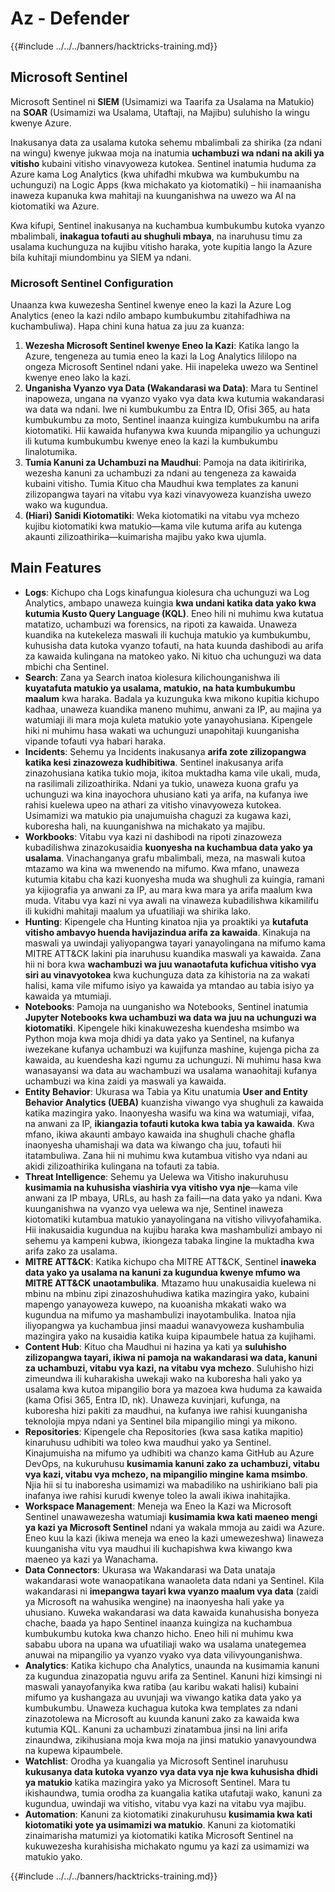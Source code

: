 # Az - Defender

{{#include ../../../banners/hacktricks-training.md}}

## Microsoft Sentinel

Microsoft Sentinel ni **SIEM** (Usimamizi wa Taarifa za Usalama na Matukio) na **SOAR** (Usimamizi wa Usalama, Utaftaji, na Majibu) suluhisho la wingu kwenye Azure​.

Inakusanya data za usalama kutoka sehemu mbalimbali za shirika (za ndani na wingu) kwenye jukwaa moja na inatumia **uchambuzi wa ndani na akili ya vitisho** kubaini vitisho vinavyoweza kutokea​.
Sentinel inatumia huduma za Azure kama Log Analytics (kwa uhifadhi mkubwa wa kumbukumbu na uchunguzi) na Logic Apps (kwa michakato ya kiotomatiki) – hii inamaanisha inaweza kupanuka kwa mahitaji na kuunganishwa na uwezo wa AI na kiotomatiki wa Azure​.

Kwa kifupi, Sentinel inakusanya na kuchambua kumbukumbu kutoka vyanzo mbalimbali, **inakagua tofauti au shughuli mbaya**, na inaruhusu timu za usalama kuchunguza na kujibu vitisho haraka, yote kupitia lango la Azure bila kuhitaji miundombinu ya SIEM ya ndani​.


### Microsoft Sentinel Configuration

Unaanza kwa kuwezesha Sentinel kwenye eneo la kazi la Azure Log Analytics (eneo la kazi ndilo ambapo kumbukumbu zitahifadhiwa na kuchambuliwa). Hapa chini kuna hatua za juu za kuanza:

1. **Wezesha Microsoft Sentinel kwenye Eneo la Kazi**: Katika lango la Azure, tengeneza au tumia eneo la kazi la Log Analytics lililopo na ongeza Microsoft Sentinel ndani yake. Hii inapeleka uwezo wa Sentinel kwenye eneo lako la kazi.
2. **Unganisha Vyanzo vya Data (Wakandarasi wa Data)**: Mara tu Sentinel inapoweza, ungana na vyanzo vyako vya data kwa kutumia wakandarasi wa data wa ndani. Iwe ni kumbukumbu za Entra ID, Ofisi 365, au hata kumbukumbu za moto, Sentinel inaanza kuingiza kumbukumbu na arifa kiotomatiki. Hii kawaida hufanywa kwa kuunda mipangilio ya uchunguzi ili kutuma kumbukumbu kwenye eneo la kazi la kumbukumbu linalotumika.
3. **Tumia Kanuni za Uchambuzi na Maudhui**: Pamoja na data ikitiririka, wezesha kanuni za uchambuzi za ndani au tengeneza za kawaida kubaini vitisho. Tumia Kituo cha Maudhui kwa templates za kanuni zilizopangwa tayari na vitabu vya kazi vinavyoweza kuanzisha uwezo wako wa kugundua.
4. **(Hiari) Sanidi Kiotomatiki**: Weka kiotomatiki na vitabu vya mchezo kujibu kiotomatiki kwa matukio—kama vile kutuma arifa au kutenga akaunti zilizoathirika—kuimarisha majibu yako kwa ujumla.


## Main Features

- **Logs**: Kichupo cha Logs kinafungua kiolesura cha uchunguzi wa Log Analytics, ambapo unaweza kuingia **kwa undani katika data yako kwa kutumia Kusto Query Language (KQL)**. Eneo hili ni muhimu kwa kutatua matatizo, uchambuzi wa forensics, na ripoti za kawaida. Unaweza kuandika na kutekeleza maswali ili kuchuja matukio ya kumbukumbu, kuhusisha data kutoka vyanzo tofauti, na hata kuunda dashibodi au arifa za kawaida kulingana na matokeo yako. Ni kituo cha uchunguzi wa data mbichi cha Sentinel.
- **Search**: Zana ya Search inatoa kiolesura kilichounganishwa ili **kuyatafuta matukio ya usalama, matukio, na hata kumbukumbu maalum** kwa haraka. Badala ya kuzunguka kwa mikono kupitia kichupo kadhaa, unaweza kuandika maneno muhimu, anwani za IP, au majina ya watumiaji ili mara moja kuleta matukio yote yanayohusiana. Kipengele hiki ni muhimu hasa wakati wa uchunguzi unapohitaji kuunganisha vipande tofauti vya habari haraka.
- **Incidents**: Sehemu ya Incidents inakusanya **arifa zote zilizopangwa katika kesi zinazoweza kudhibitiwa**. Sentinel inakusanya arifa zinazohusiana katika tukio moja, ikitoa muktadha kama vile ukali, muda, na rasilimali zilizoathirika. Ndani ya tukio, unaweza kuona grafu ya uchunguzi wa kina inayochora uhusiano kati ya arifa, na kufanya iwe rahisi kuelewa upeo na athari za vitisho vinavyoweza kutokea. Usimamizi wa matukio pia unajumuisha chaguzi za kugawa kazi, kuboresha hali, na kuunganishwa na michakato ya majibu.
- **Workbooks**: Vitabu vya kazi ni dashibodi na ripoti zinazoweza kubadilishwa zinazokusaidia **kuonyesha na kuchambua data yako ya usalama**. Vinachanganya grafu mbalimbali, meza, na maswali kutoa mtazamo wa kina wa mwenendo na mifumo. Kwa mfano, unaweza kutumia kitabu cha kazi kuonyesha muda wa shughuli za kuingia, ramani ya kijiografia ya anwani za IP, au mara kwa mara ya arifa maalum kwa muda. Vitabu vya kazi ni vya awali na vinaweza kubadilishwa kikamilifu ili kukidhi mahitaji maalum ya ufuatiliaji wa shirika lako.
- **Hunting**: Kipengele cha Hunting kinatoa njia ya proaktiki ya **kutafuta vitisho ambavyo huenda havijazindua arifa za kawaida**. Kinakuja na maswali ya uwindaji yaliyopangwa tayari yanayolingana na mifumo kama MITRE ATT&CK lakini pia inaruhusu kuandika maswali ya kawaida. Zana hii ni bora kwa **wachambuzi wa juu wanaotafuta kufichua vitisho vya siri au vinavyotokea** kwa kuchunguza data za kihistoria na za wakati halisi, kama vile mifumo isiyo ya kawaida ya mtandao au tabia isiyo ya kawaida ya mtumiaji.
- **Notebooks**: Pamoja na uunganisho wa Notebooks, Sentinel inatumia **Jupyter Notebooks kwa uchambuzi wa data wa juu na uchunguzi wa kiotomatiki**. Kipengele hiki kinakuwezesha kuendesha msimbo wa Python moja kwa moja dhidi ya data yako ya Sentinel, na kufanya iwezekane kufanya uchambuzi wa kujifunza mashine, kujenga picha za kawaida, au kuendesha kazi ngumu za uchunguzi. Ni muhimu hasa kwa wanasayansi wa data au wachambuzi wa usalama wanaohitaji kufanya uchambuzi wa kina zaidi ya maswali ya kawaida.
- **Entity Behavior**: Ukurasa wa Tabia ya Kitu unatumia **User and Entity Behavior Analytics (UEBA)** kuanzisha viwango vya shughuli za kawaida katika mazingira yako. Inaonyesha wasifu wa kina wa watumiaji, vifaa, na anwani za IP, **ikiangazia tofauti kutoka kwa tabia ya kawaida**. Kwa mfano, ikiwa akaunti ambayo kawaida ina shughuli chache ghafla inaonyesha uhamishaji wa data wa kiwango cha juu, tofauti hii itatambuliwa. Zana hii ni muhimu kwa kutambua vitisho vya ndani au akidi zilizoathirika kulingana na tofauti za tabia.
- **Threat Intelligence**: Sehemu ya Uelewa wa Vitisho inakuruhusu **kusimamia na kuhusisha viashiria vya vitisho vya nje**—kama vile anwani za IP mbaya, URLs, au hash za faili—na data yako ya ndani. Kwa kuunganishwa na vyanzo vya uelewa wa nje, Sentinel inaweza kiotomatiki kutambua matukio yanayolingana na vitisho vilivyofahamika. Hii inakusaidia kugundua na kujibu haraka kwa mashambulizi ambayo ni sehemu ya kampeni kubwa, ikiongeza tabaka lingine la muktadha kwa arifa zako za usalama.
- **MITRE ATT&CK**: Katika kichupo cha MITRE ATT&CK, Sentinel **inaweka data yako ya usalama na kanuni za kugundua kwenye mfumo wa MITRE ATT&CK unaotambulika**. Mtazamo huu unakusaidia kuelewa ni mbinu na mbinu zipi zinazoshuhudiwa katika mazingira yako, kubaini mapengo yanayoweza kuwepo, na kuoanisha mkakati wako wa kugundua na mifumo ya mashambulizi inayotambulika. Inatoa njia iliyopangwa ya kuchambua jinsi maadui wanavyoweza kushambulia mazingira yako na kusaidia katika kuipa kipaumbele hatua za kujihami.
- **Content Hub**: Kituo cha Maudhui ni hazina ya kati ya **suluhisho zilizopangwa tayari, ikiwa ni pamoja na wakandarasi wa data, kanuni za uchambuzi, vitabu vya kazi, na vitabu vya mchezo**. Suluhisho hizi zimeundwa ili kuharakisha uwekaji wako na kuboresha hali yako ya usalama kwa kutoa mipangilio bora ya mazoea kwa huduma za kawaida (kama Ofisi 365, Entra ID, nk). Unaweza kuvinjari, kufunga, na kuboresha hizi pakiti za maudhui, na kufanya iwe rahisi kuunganisha teknolojia mpya ndani ya Sentinel bila mipangilio mingi ya mikono.
- **Repositories**: Kipengele cha Repositories (kwa sasa katika mapitio) kinaruhusu udhibiti wa toleo kwa maudhui yako ya Sentinel. Kinajumuisha na mifumo ya udhibiti wa chanzo kama GitHub au Azure DevOps, na kukuruhusu **kusimamia kanuni zako za uchambuzi, vitabu vya kazi, vitabu vya mchezo, na mipangilio mingine kama msimbo**. Njia hii si tu inaboresha usimamizi wa mabadiliko na ushirikiano bali pia inafanya iwe rahisi kurudi kwenye toleo la awali ikiwa inahitajika.
- **Workspace Management**: Meneja wa Eneo la Kazi wa Microsoft Sentinel unawawezesha watumiaji **kusimamia kwa kati maeneo mengi ya kazi ya Microsoft Sentinel** ndani ya wakala mmoja au zaidi wa Azure. Eneo kuu la kazi (ikiwa meneja wa eneo la kazi umewezeshwa) linaweza kuunganisha vitu vya maudhui ili kuchapishwa kwa kiwango kwa maeneo ya kazi ya Wanachama.
- **Data Connectors**: Ukurasa wa Wakandarasi wa Data unataja wakandarasi wote wanaopatikana wanaoleta data ndani ya Sentinel. Kila wakandarasi ni **imepangwa tayari kwa vyanzo maalum vya data** (zaidi ya Microsoft na wahusika wengine) na inaonyesha hali yake ya uhusiano. Kuweka wakandarasi wa data kawaida kunahusisha bonyeza chache, baada ya hapo Sentinel inaanza kuingiza na kuchambua kumbukumbu kutoka kwa chanzo hicho. Eneo hili ni muhimu kwa sababu ubora na upana wa ufuatiliaji wako wa usalama unategemea anuwai na mipangilio ya vyanzo vyako vya data vilivyounganishwa.
- **Analytics**: Katika kichupo cha Analytics, unaunda na kusimamia kanuni za kugundua zinazopatia nguvu arifa za Sentinel. Kanuni hizi kimsingi ni maswali yanayofanyika kwa ratiba (au karibu wakati halisi) kubaini mifumo ya kushangaza au uvunjaji wa viwango katika data yako ya kumbukumbu. Unaweza kuchagua kutoka kwa templates za ndani zinazotolewa na Microsoft au kuunda kanuni zako za kawaida kwa kutumia KQL. Kanuni za uchambuzi zinatambua jinsi na lini arifa zinaundwa, zikihusiana moja kwa moja na jinsi matukio yanavyoundwa na kupewa kipaumbele.
- **Watchlist**: Orodha ya kuangalia ya Microsoft Sentinel inaruhusu **kukusanya data kutoka vyanzo vya data vya nje kwa kuhusisha dhidi ya matukio** katika mazingira yako ya Microsoft Sentinel. Mara tu ikishaundwa, tumia orodha za kuangalia katika utafutaji wako, kanuni za kugundua, uwindaji wa vitisho, vitabu vya kazi na vitabu vya majibu.
- **Automation**: Kanuni za kiotomatiki zinakuruhusu **kusimamia kwa kati kiotomatiki yote ya usimamizi wa matukio**. Kanuni za kiotomatiki zinaimarisha matumizi ya kiotomatiki katika Microsoft Sentinel na kukuwezesha kurahisisha michakato ngumu ya kazi za usimamizi wa matukio yako.


{{#include ../../../banners/hacktricks-training.md}}
